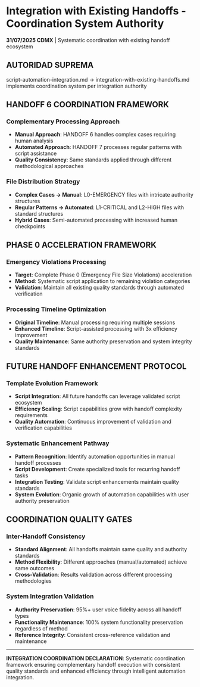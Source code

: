 # Integration with Existing Handoffs - Coordination System Authority

**31/07/2025 CDMX** | Systematic coordination with existing handoff ecosystem

## AUTORIDAD SUPREMA
script-automation-integration.md → integration-with-existing-handoffs.md implements coordination system per integration authority

## HANDOFF 6 COORDINATION FRAMEWORK

### **Complementary Processing Approach**
- **Manual Approach**: HANDOFF 6 handles complex cases requiring human analysis
- **Automated Approach**: HANDOFF 7 processes regular patterns with script assistance
- **Quality Consistency**: Same standards applied through different methodological approaches

### **File Distribution Strategy**
- **Complex Cases → Manual**: L0-EMERGENCY files with intricate authority structures
- **Regular Patterns → Automated**: L1-CRITICAL and L2-HIGH files with standard structures
- **Hybrid Cases**: Semi-automated processing with increased human checkpoints

## PHASE 0 ACCELERATION FRAMEWORK

### **Emergency Violations Processing**
- **Target**: Complete Phase 0 (Emergency File Size Violations) acceleration
- **Method**: Systematic script application to remaining violation categories
- **Validation**: Maintain all existing quality standards through automated verification

### **Processing Timeline Optimization**
- **Original Timeline**: Manual processing requiring multiple sessions
- **Enhanced Timeline**: Script-assisted processing with 3x efficiency improvement
- **Quality Maintenance**: Same authority preservation and system integrity standards

## FUTURE HANDOFF ENHANCEMENT PROTOCOL

### **Template Evolution Framework**
- **Script Integration**: All future handoffs can leverage validated script ecosystem
- **Efficiency Scaling**: Script capabilities grow with handoff complexity requirements
- **Quality Automation**: Continuous improvement of validation and verification capabilities

### **Systematic Enhancement Pathway**
- **Pattern Recognition**: Identify automation opportunities in manual handoff processes
- **Script Development**: Create specialized tools for recurring handoff tasks
- **Integration Testing**: Validate script enhancements maintain quality standards
- **System Evolution**: Organic growth of automation capabilities with user authority preservation

## COORDINATION QUALITY GATES

### **Inter-Handoff Consistency**
- **Standard Alignment**: All handoffs maintain same quality and authority standards
- **Method Flexibility**: Different approaches (manual/automated) achieve same outcomes
- **Cross-Validation**: Results validation across different processing methodologies

### **System Integration Validation**
- **Authority Preservation**: 95%+ user voice fidelity across all handoff types
- **Functionality Maintenance**: 100% system functionality preservation regardless of method
- **Reference Integrity**: Consistent cross-reference validation and maintenance

---

**INTEGRATION COORDINATION DECLARATION**: Systematic coordination framework ensuring complementary handoff execution with consistent quality standards and enhanced efficiency through intelligent automation integration.